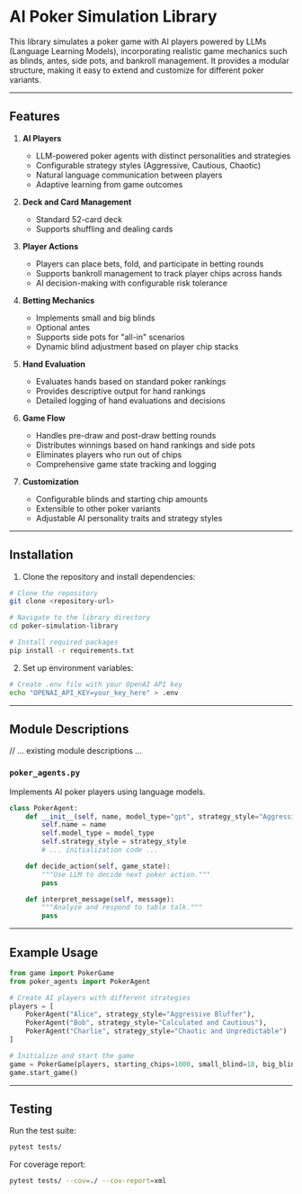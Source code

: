 # AI Poker Simulation Library

This library simulates a poker game with AI players powered by LLMs (Language Learning Models), incorporating realistic game mechanics such as blinds, antes, side pots, and bankroll management. It provides a modular structure, making it easy to extend and customize for different poker variants.

---

## Features

1. **AI Players**
   - LLM-powered poker agents with distinct personalities and strategies
   - Configurable strategy styles (Aggressive, Cautious, Chaotic)
   - Natural language communication between players
   - Adaptive learning from game outcomes

2. **Deck and Card Management**
   - Standard 52-card deck
   - Supports shuffling and dealing cards

3. **Player Actions**
   - Players can place bets, fold, and participate in betting rounds
   - Supports bankroll management to track player chips across hands
   - AI decision-making with configurable risk tolerance

4. **Betting Mechanics**
   - Implements small and big blinds
   - Optional antes
   - Supports side pots for "all-in" scenarios
   - Dynamic blind adjustment based on player chip stacks

5. **Hand Evaluation**
   - Evaluates hands based on standard poker rankings
   - Provides descriptive output for hand rankings
   - Detailed logging of hand evaluations and decisions

6. **Game Flow**
   - Handles pre-draw and post-draw betting rounds
   - Distributes winnings based on hand rankings and side pots
   - Eliminates players who run out of chips
   - Comprehensive game state tracking and logging

7. **Customization**
   - Configurable blinds and starting chip amounts
   - Extensible to other poker variants
   - Adjustable AI personality traits and strategy styles

---

## Installation

1. Clone the repository and install dependencies:

```bash
# Clone the repository
git clone <repository-url>

# Navigate to the library directory
cd poker-simulation-library

# Install required packages
pip install -r requirements.txt
```

2. Set up environment variables:
```bash
# Create .env file with your OpenAI API key
echo "OPENAI_API_KEY=your_key_here" > .env
```

---

## Module Descriptions

// ... existing module descriptions ...

### `poker_agents.py`
Implements AI poker players using language models.

```python
class PokerAgent:
    def __init__(self, name, model_type="gpt", strategy_style="Aggressive Bluffer"):
        self.name = name
        self.model_type = model_type
        self.strategy_style = strategy_style
        # ... initialization code ...

    def decide_action(self, game_state):
        """Use LLM to decide next poker action."""
        pass

    def interpret_message(self, message):
        """Analyze and respond to table talk."""
        pass
```

---

## Example Usage

```python
from game import PokerGame
from poker_agents import PokerAgent

# Create AI players with different strategies
players = [
    PokerAgent("Alice", strategy_style="Aggressive Bluffer"),
    PokerAgent("Bob", strategy_style="Calculated and Cautious"),
    PokerAgent("Charlie", strategy_style="Chaotic and Unpredictable")
]

# Initialize and start the game
game = PokerGame(players, starting_chips=1000, small_blind=10, big_blind=20)
game.start_game()
```

---

## Testing

Run the test suite:

```bash
pytest tests/
```

For coverage report:

```bash
pytest tests/ --cov=./ --cov-report=xml
```
